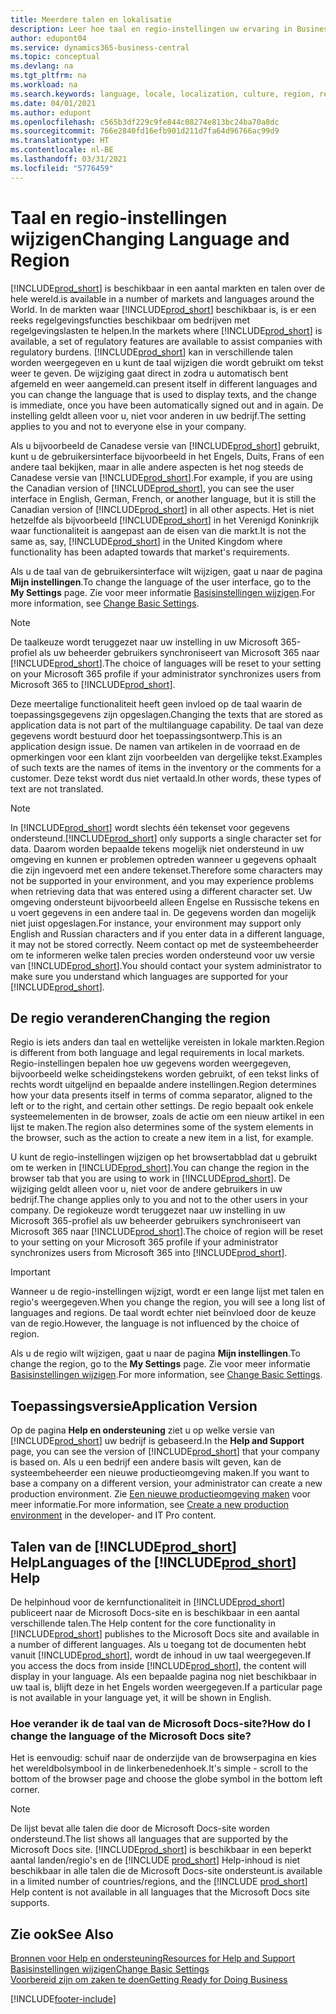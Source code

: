 ```yaml
---
title: Meerdere talen en lokalisatie
description: Leer hoe taal en regio-instellingen uw ervaring in Business Central beïnvloeden. Wijzig de taal van de gebruikersinterface in Mijn instellingen.
author: edupont04
ms.service: dynamics365-business-central
ms.topic: conceptual
ms.devlang: na
ms.tgt_pltfrm: na
ms.workload: na
ms.search.keywords: language, locale, localization, culture, region, regional settings
ms.date: 04/01/2021
ms.author: edupont
ms.openlocfilehash: c565b3df229c9fe844c08274e813bc24ba70a8dc
ms.sourcegitcommit: 766e2840fd16efb901d211d7fa64d96766ac99d9
ms.translationtype: HT
ms.contentlocale: nl-BE
ms.lasthandoff: 03/31/2021
ms.locfileid: "5776459"
---
```

# <a name="changing-language-and-region"></a><span data-ttu-id="1d723-104">Taal en regio-instellingen wijzigen</span><span class="sxs-lookup"><span data-stu-id="1d723-104">Changing Language and Region</span></span>

[!INCLUDE[prod_short](includes/prod_short.md)] <span data-ttu-id="1d723-105">is beschikbaar in een aantal markten en talen over de hele wereld.</span><span class="sxs-lookup"><span data-stu-id="1d723-105">is available in a number of markets and languages around the World.</span></span> <span data-ttu-id="1d723-106">In de markten waar [!INCLUDE[prod_short](includes/prod_short.md)] beschikbaar is, is er een reeks regelgevingsfuncties beschikbaar om bedrijven met regelgevingslasten te helpen.</span><span class="sxs-lookup"><span data-stu-id="1d723-106">In the markets where [!INCLUDE[prod_short](includes/prod_short.md)] is available, a set of regulatory features are available to assist companies with regulatory burdens.</span></span> [!INCLUDE[prod_short](includes/prod_short.md)] <span data-ttu-id="1d723-107">kan in verschillende talen worden weergegeven en u kunt de taal wijzigen die wordt gebruikt om tekst weer te geven. De wijziging gaat direct in zodra u automatisch bent afgemeld en weer aangemeld.</span><span class="sxs-lookup"><span data-stu-id="1d723-107">can present itself in different languages and you can change the language that is used to display texts, and the change is immediate, once you have been automatically signed out and in again.</span></span> <span data-ttu-id="1d723-108">De instelling geldt alleen voor u, niet voor anderen in uw bedrijf.</span><span class="sxs-lookup"><span data-stu-id="1d723-108">The setting applies to you and not to everyone else in your company.</span></span>  

<span data-ttu-id="1d723-109">Als u bijvoorbeeld de Canadese versie van [!INCLUDE[prod_short](includes/prod_short.md)] gebruikt, kunt u de gebruikersinterface bijvoorbeeld in het Engels, Duits, Frans of een andere taal bekijken, maar in alle andere aspecten is het nog steeds de Canadese versie van [!INCLUDE[prod_short](includes/prod_short.md)].</span><span class="sxs-lookup"><span data-stu-id="1d723-109">For example, if you are using the Canadian version of [!INCLUDE[prod_short](includes/prod_short.md)], you can see the user interface in English, German, French, or another language, but it is still the Canadian version of [!INCLUDE[prod_short](includes/prod_short.md)] in all other aspects.</span></span> <span data-ttu-id="1d723-110">Het is niet hetzelfde als bijvoorbeeld [!INCLUDE[prod_short](includes/prod_short.md)] in het Verenigd Koninkrijk waar functionaliteit is aangepast aan de eisen van die markt.</span><span class="sxs-lookup"><span data-stu-id="1d723-110">It is not the same as, say, [!INCLUDE[prod_short](includes/prod_short.md)] in the United Kingdom where functionality has been adapted towards that market's requirements.</span></span>  

<span data-ttu-id="1d723-111">Als u de taal van de gebruikersinterface wilt wijzigen, gaat u naar de pagina **Mijn instellingen**.</span><span class="sxs-lookup"><span data-stu-id="1d723-111">To change the language of the user interface, go to the **My Settings** page.</span></span> <span data-ttu-id="1d723-112">Zie voor meer informatie [Basisinstellingen wijzigen](ui-change-basic-settings.md#language).</span><span class="sxs-lookup"><span data-stu-id="1d723-112">For more information, see [Change Basic Settings](ui-change-basic-settings.md#language).</span></span> 

> [!NOTE]  
> <span data-ttu-id="1d723-113">De taalkeuze wordt teruggezet naar uw instelling in uw Microsoft 365-profiel als uw beheerder gebruikers synchroniseert van Microsoft 365 naar [!INCLUDE[prod_short](includes/prod_short.md)].</span><span class="sxs-lookup"><span data-stu-id="1d723-113">The choice of languages will be reset to your setting on your Microsoft 365 profile if your administrator synchronizes users from Microsoft 365 to [!INCLUDE[prod_short](includes/prod_short.md)].</span></span>

<span data-ttu-id="1d723-114">Deze meertalige functionaliteit heeft geen invloed op de taal waarin de toepassingsgegevens zijn opgeslagen.</span><span class="sxs-lookup"><span data-stu-id="1d723-114">Changing the texts that are stored as application data is not part of the multilanguage capability.</span></span> <span data-ttu-id="1d723-115">De taal van deze gegevens wordt bestuurd door het toepassingsontwerp.</span><span class="sxs-lookup"><span data-stu-id="1d723-115">This is an application design issue.</span></span> <span data-ttu-id="1d723-116">De namen van artikelen in de voorraad en de opmerkingen voor een klant zijn voorbeelden van dergelijke tekst.</span><span class="sxs-lookup"><span data-stu-id="1d723-116">Examples of such texts are the names of items in the inventory or the comments for a customer.</span></span> <span data-ttu-id="1d723-117">Deze tekst wordt dus niet vertaald.</span><span class="sxs-lookup"><span data-stu-id="1d723-117">In other words, these types of text are not translated.</span></span>  

> [!NOTE]  
> <span data-ttu-id="1d723-118">In [!INCLUDE[prod_short](includes/prod_short.md)] wordt slechts één tekenset voor gegevens ondersteund.</span><span class="sxs-lookup"><span data-stu-id="1d723-118">[!INCLUDE[prod_short](includes/prod_short.md)] only supports a single character set for data.</span></span> <span data-ttu-id="1d723-119">Daarom worden bepaalde tekens mogelijk niet ondersteund in uw omgeving en kunnen er problemen optreden wanneer u gegevens ophaalt die zijn ingevoerd met een andere tekenset.</span><span class="sxs-lookup"><span data-stu-id="1d723-119">Therefore some characters may not be supported in your environment, and you may experience problems when retrieving data that was entered using a different character set.</span></span> <span data-ttu-id="1d723-120">Uw omgeving ondersteunt bijvoorbeeld alleen Engelse en Russische tekens en u voert gegevens in een andere taal in. De gegevens worden dan mogelijk niet juist opgeslagen.</span><span class="sxs-lookup"><span data-stu-id="1d723-120">For instance, your environment may support only English and Russian characters and if you enter data in a different language, it may not be stored correctly.</span></span> <span data-ttu-id="1d723-121">Neem contact op met de systeembeheerder om te informeren welke talen precies worden ondersteund voor uw versie van [!INCLUDE[prod_short](includes/prod_short.md)].</span><span class="sxs-lookup"><span data-stu-id="1d723-121">You should contact your system administrator to make sure you understand which languages are supported for your [!INCLUDE[prod_short](includes/prod_short.md)].</span></span>  

## <a name="changing-the-region"></a><span data-ttu-id="1d723-122">De regio veranderen</span><span class="sxs-lookup"><span data-stu-id="1d723-122">Changing the region</span></span>
<span data-ttu-id="1d723-123">Regio is iets anders dan taal en wettelijke vereisten in lokale markten.</span><span class="sxs-lookup"><span data-stu-id="1d723-123">Region is different from both language and legal requirements in local markets.</span></span> <span data-ttu-id="1d723-124">Regio-instellingen bepalen hoe uw gegevens worden weergegeven, bijvoorbeeld welke scheidingstekens worden gebruikt, of een tekst links of rechts wordt uitgelijnd en bepaalde andere instellingen.</span><span class="sxs-lookup"><span data-stu-id="1d723-124">Region determines how your data presents itself in terms of comma separator, aligned to the left or to the right, and certain other settings.</span></span> <span data-ttu-id="1d723-125">De regio bepaalt ook enkele systeemelementen in de browser, zoals de actie om een nieuw artikel in een lijst te maken.</span><span class="sxs-lookup"><span data-stu-id="1d723-125">The region also determines some of the system elements in the browser, such as the action to create a new item in a list, for example.</span></span>  

<span data-ttu-id="1d723-126">U kunt de regio-instellingen wijzigen op het browsertabblad dat u gebruikt om te werken in [!INCLUDE[prod_short](includes/prod_short.md)].</span><span class="sxs-lookup"><span data-stu-id="1d723-126">You can change the region in the browser tab that you are using to work in [!INCLUDE[prod_short](includes/prod_short.md)].</span></span> <span data-ttu-id="1d723-127">De wijziging geldt alleen voor u, niet voor de andere gebruikers in uw bedrijf.</span><span class="sxs-lookup"><span data-stu-id="1d723-127">The change applies only to you and not to the other users in your company.</span></span>  <span data-ttu-id="1d723-128">De regiokeuze wordt teruggezet naar uw instelling in uw Microsoft 365-profiel als uw beheerder gebruikers synchroniseert van Microsoft 365 naar [!INCLUDE[prod_short](includes/prod_short.md)].</span><span class="sxs-lookup"><span data-stu-id="1d723-128">The choice of region will be reset to your setting on your Microsoft 365 profile if your administrator synchronizes users from Microsoft 365 into [!INCLUDE[prod_short](includes/prod_short.md)].</span></span>

> [!IMPORTANT]  
> <span data-ttu-id="1d723-129">Wanneer u de regio-instellingen wijzigt, wordt er een lange lijst met talen en regio's weergegeven.</span><span class="sxs-lookup"><span data-stu-id="1d723-129">When you change the region, you will see a long list of languages and regions.</span></span> <span data-ttu-id="1d723-130">De taal wordt echter niet beïnvloed door de keuze van de regio.</span><span class="sxs-lookup"><span data-stu-id="1d723-130">However, the language is not influenced by the choice of region.</span></span>  

<span data-ttu-id="1d723-131">Als u de regio wilt wijzigen, gaat u naar de pagina **Mijn instellingen**.</span><span class="sxs-lookup"><span data-stu-id="1d723-131">To change the region, go to the **My Settings** page.</span></span> <span data-ttu-id="1d723-132">Zie voor meer informatie [Basisinstellingen wijzigen](ui-change-basic-settings.md).</span><span class="sxs-lookup"><span data-stu-id="1d723-132">For more information, see [Change Basic Settings](ui-change-basic-settings.md).</span></span>  

## <a name="application-version"></a><span data-ttu-id="1d723-133">Toepassingsversie</span><span class="sxs-lookup"><span data-stu-id="1d723-133">Application Version</span></span>

<span data-ttu-id="1d723-134">Op de pagina **Help en ondersteuning** ziet u op welke versie van [!INCLUDE[prod_short](includes/prod_short.md)] uw bedrijf is gebaseerd.</span><span class="sxs-lookup"><span data-stu-id="1d723-134">In the **Help and Support** page, you can see the version of [!INCLUDE[prod_short](includes/prod_short.md)] that your company is based on.</span></span> <span data-ttu-id="1d723-135">Als u een bedrijf een andere basis wilt geven, kan de systeembeheerder een nieuwe productieomgeving maken.</span><span class="sxs-lookup"><span data-stu-id="1d723-135">If you want to base a company on a different version, your administrator can create a new production environment.</span></span> <span data-ttu-id="1d723-136">Zie [Een nieuwe productieomgeving maken](/dynamics365/business-central/dev-itpro/administration/tenant-admin-center-environments#create-a-new-production-environment) voor meer informatie.</span><span class="sxs-lookup"><span data-stu-id="1d723-136">For more information, see [Create a new production environment](/dynamics365/business-central/dev-itpro/administration/tenant-admin-center-environments#create-a-new-production-environment) in the developer- and IT Pro content.</span></span>  

## <a name="languages-of-the-prod_short-help"></a><span data-ttu-id="1d723-137">Talen van de [!INCLUDE[prod_short](includes/prod_short.md)] Help</span><span class="sxs-lookup"><span data-stu-id="1d723-137">Languages of the [!INCLUDE[prod_short](includes/prod_short.md)] Help</span></span>

<span data-ttu-id="1d723-138">De helpinhoud voor de kernfunctionaliteit in [!INCLUDE[prod_short](includes/prod_short.md)] publiceert naar de Microsoft Docs-site en is beschikbaar in een aantal verschillende talen.</span><span class="sxs-lookup"><span data-stu-id="1d723-138">The Help content for the core functionality in [!INCLUDE[prod_short](includes/prod_short.md)] publishes to the Microsoft Docs site and available in a number of different languages.</span></span> <span data-ttu-id="1d723-139">Als u toegang tot de documenten hebt vanuit [!INCLUDE[prod_short](includes/prod_short.md)], wordt de inhoud in uw taal weergegeven.</span><span class="sxs-lookup"><span data-stu-id="1d723-139">If you access the docs from inside [!INCLUDE[prod_short](includes/prod_short.md)], the content will display in your language.</span></span> <span data-ttu-id="1d723-140">Als een bepaalde pagina nog niet beschikbaar in uw taal is, blijft deze in het Engels worden weergegeven.</span><span class="sxs-lookup"><span data-stu-id="1d723-140">If a particular page is not available in your language yet, it will be shown in English.</span></span>

### <a name="how-do-i-change-the-language-of-the-microsoft-docs-site"></a><span data-ttu-id="1d723-141">Hoe verander ik de taal van de Microsoft Docs-site?</span><span class="sxs-lookup"><span data-stu-id="1d723-141">How do I change the language of the Microsoft Docs site?</span></span>

<span data-ttu-id="1d723-142">Het is eenvoudig: schuif naar de onderzijde van de browserpagina en kies het wereldbolsymbool in de linkerbenedenhoek.</span><span class="sxs-lookup"><span data-stu-id="1d723-142">It's simple - scroll to the bottom of the browser page and choose the globe symbol in the bottom left corner.</span></span>

> [!NOTE]  
> <span data-ttu-id="1d723-143">De lijst bevat alle talen die door de Microsoft Docs-site worden ondersteund.</span><span class="sxs-lookup"><span data-stu-id="1d723-143">The list shows all languages that are supported by the Microsoft Docs site.</span></span> [!INCLUDE[prod_short](includes/prod_short.md)] <span data-ttu-id="1d723-144">is beschikbaar in een beperkt aantal landen/regio's en de [!INCLUDE [prod_short](includes/prod_short.md)] Help-inhoud is niet beschikbaar in alle talen die de Microsoft Docs-site ondersteunt.</span><span class="sxs-lookup"><span data-stu-id="1d723-144">is available in a limited number of countries/regions, and the [!INCLUDE [prod_short](includes/prod_short.md)] Help content is not available in all languages that the Microsoft Docs site supports.</span></span>

## <a name="see-also"></a><span data-ttu-id="1d723-145">Zie ook</span><span class="sxs-lookup"><span data-stu-id="1d723-145">See Also</span></span>

[<span data-ttu-id="1d723-146">Bronnen voor Help en ondersteuning</span><span class="sxs-lookup"><span data-stu-id="1d723-146">Resources for Help and Support</span></span>](product-help-and-support.md)  
[<span data-ttu-id="1d723-147">Basisinstellingen wijzigen</span><span class="sxs-lookup"><span data-stu-id="1d723-147">Change Basic Settings</span></span>](ui-change-basic-settings.md)  
[<span data-ttu-id="1d723-148">Voorbereid zijn om zaken te doen</span><span class="sxs-lookup"><span data-stu-id="1d723-148">Getting Ready for Doing Business</span></span>](ui-get-ready-business.md)  


[!INCLUDE[footer-include](includes/footer-banner.md)]
